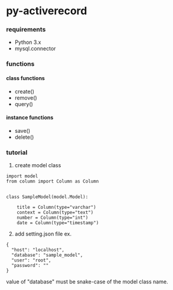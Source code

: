 # py-activerecord

### requirements
- Python 3.x
- mysql.connector

### functions
#### class functions
- create()
- remove()
- query()

#### instance functions
- save()
- delete()

### tutorial
1. create model class
```
import model
from column import Column as Column


class SampleModel(model.Model):

    title = Column(type="varchar")
    context = Column(type="text")
    number = Column(type="int")
    date = Column(type="timestamp")
```

2. add setting.json file
ex.
```
{
  "host": "localhost",
  "database": "sample_model",
  "user": "root",
  "password": ""
}
```
value of "database" must be snake-case of the model class name.
